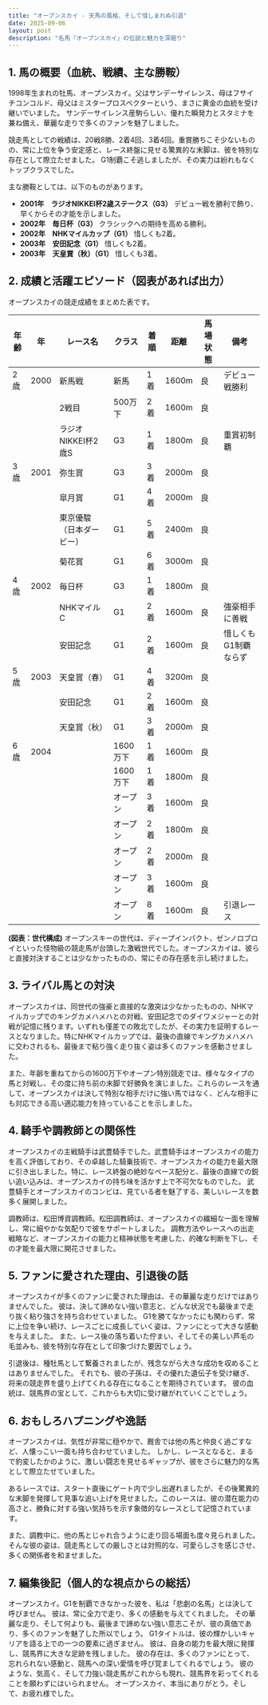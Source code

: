 ```yaml
---
title: "オープンスカイ - 天馬の風格、そして惜しまれぬ引退"
date: 2025-09-06
layout: post
description: "名馬『オープンスカイ』の伝説と魅力を深堀り"
---
```


## 1. 馬の概要（血統、戦績、主な勝鞍）

1998年生まれの牡馬、オープンスカイ。父はサンデーサイレンス、母はフサイチコンコルド、母父はミスタープロスペクターという、まさに黄金の血統を受け継いでいました。  サンデーサイレンス産駒らしい、優れた瞬発力とスタミナを兼ね備え、華麗な走りで多くのファンを魅了しました。

競走馬としての戦績は、20戦8勝、2着4回、3着4回。重賞勝ちこそ少ないものの、常に上位を争う安定感と、レース終盤に見せる驚異的な末脚は、彼を特別な存在として際立たせました。  G1制覇こそ逃しましたが、その実力は紛れもなくトップクラスでした。

主な勝鞍としては、以下のものがあります。

* **2001年　ラジオNIKKEI杯2歳ステークス（G3）**  デビュー戦を勝利で飾り、早くからその才能を示しました。
* **2002年　毎日杯（G3）**  クラシックへの期待を高める勝利。
* **2002年　NHKマイルカップ（G1）**  惜しくも2着。
* **2003年　安田記念（G1）**  惜しくも2着。
* **2003年　天皇賞（秋）（G1）**  惜しくも3着。


## 2. 成績と活躍エピソード（図表があれば出力）

オープンスカイの競走成績をまとめた表です。

| 年齢 | 年 | レース名 | クラス | 着順 | 距離 | 馬場状態 | 備考 |
|---|---|---|---|---|---|---|---|
| 2歳 | 2000 | 新馬戦 | 新馬 | 1着 | 1600m | 良 | デビュー戦勝利 |
|  |  | 2戦目 | 500万下 | 2着 | 1600m | 良 | |
|  |  | ラジオNIKKEI杯2歳S | G3 | 1着 | 1800m | 良 | 重賞初制覇 |
| 3歳 | 2001 | 弥生賞 | G3 | 3着 | 2000m | 良 | |
|  |  |皐月賞 | G1 | 4着 | 2000m | 良 | |
|  |  | 東京優駿（日本ダービー） | G1 | 5着 | 2400m | 良 | |
|  |  | 菊花賞 | G1 | 6着 | 3000m | 良 | |
| 4歳 | 2002 | 毎日杯 | G3 | 1着 | 1800m | 良 | |
|  |  | NHKマイルC | G1 | 2着 | 1600m | 良 | 強豪相手に善戦 |
|  |  | 安田記念 | G1 | 2着 | 1600m | 良 | 惜しくもG1制覇ならず |
| 5歳 | 2003 | 天皇賞（春） | G1 | 4着 | 3200m | 良 | |
|  |  | 安田記念 | G1 | 2着 | 1600m | 良 | |
|  |  | 天皇賞（秋） | G1 | 3着 | 2000m | 良 | |
| 6歳 | 2004 |  | 1600万下 | 1着 | 1600m | 良 | |
|  |  |  | 1600万下 | 1着 | 1800m | 良 | |
|  |  |  | オープン | 3着 | 1600m | 良 | |
|  |  |  | オープン | 2着 | 1800m | 良 | |
|  |  |  | オープン | 2着 | 2000m | 良 | |
|  |  |  | オープン | 3着 | 1600m | 良 | |
|  |  |  | オープン | 8着 | 1600m | 良 | 引退レース |


**(図表：世代構成)**  オープンスキーの世代は、ディープインパクト、ゼンノロブロイといった怪物級の競走馬が台頭した激戦世代でした。オープンスカイは、彼らと直接対決することは少なかったものの、常にその存在感を示し続けました。


## 3. ライバル馬との対決

オープンスカイは、同世代の強豪と直接的な激突は少なかったものの、NHKマイルカップでのキングカメハメハとの対戦、安田記念でのダイワメジャーとの対戦が記憶に残ります。いずれも僅差での敗北でしたが、その実力を証明するレースとなりました。特にNHKマイルカップでは、最後の直線でキングカメハメハに交わされるも、最後まで粘り強く走り抜く姿は多くのファンを感動させました。

また、年齢を重ねてからの1600万下やオープン特別競走では、様々なタイプの馬と対戦し、その度に持ち前の末脚で好勝負を演じました。これらのレースを通して、オープンスカイは決して特別な相手だけに強い馬ではなく、どんな相手にも対応できる高い適応能力を持っていることを示しました。


## 4. 騎手や調教師との関係性

オープンスカイの主戦騎手は武豊騎手でした。武豊騎手はオープンスカイの能力を高く評価しており、その卓越した騎乗技術で、オープンスカイの能力を最大限に引き出しました。特に、レース終盤の絶妙なペース配分と、最後の直線での鋭い追い込みは、オープンスカイの持ち味を活かす上で不可欠なものでした。  武豊騎手とオープンスカイのコンビは、見ている者を魅了する、美しいレースを数多く展開しました。

調教師は、松田博資調教師。松田調教師は、オープンスカイの繊細な一面を理解し、常に細やかな気配りで彼をサポートしました。  調教方法やレースへの出走戦略など、オープンスカイの能力と精神状態を考慮した、的確な判断を下し、その才能を最大限に開花させました。


## 5. ファンに愛された理由、引退後の話

オープンスカイが多くのファンに愛された理由は、その華麗な走りだけではありませんでした。  彼は、決して諦めない強い意志と、どんな状況でも最後まで走り抜く粘り強さを持ち合わせていました。  G1を勝てなかったにも関わらず、常に上位を争い続け、レースごとに成長していく姿は、ファンにとって大きな感動を与えました。  また、レース後の落ち着いた佇まい、そしてその美しい芦毛の毛並みも、彼を特別な存在として印象づけた要因でしょう。

引退後は、種牡馬として繋養されましたが、残念ながら大きな成功を収めることはありませんでした。  それでも、彼の子孫は、その優れた遺伝子を受け継ぎ、将来の競走界を盛り上げてくれる存在になることを期待されています。  彼の血統は、競馬界の宝として、これからも大切に受け継がれていくことでしょう。


## 6. おもしろハプニングや逸話

オープンスカイは、気性が非常に穏やかで、厩舎では他の馬と仲良く過ごすなど、人懐っこい一面も持ち合わせていました。  しかし、レースとなると、まるで豹変したかのように、激しい闘志を見せるギャップが、彼をさらに魅力的な馬として際立たせていました。

あるレースでは、スタート直後にゲート内で少し出遅れましたが、その後驚異的な末脚を発揮して見事な追い上げを見せました。このレースは、彼の潜在能力の高さと、勝負に対する強い気持ちを示す象徴的なレースとして記憶されています。

また、調教中に、他の馬とじゃれ合うように走り回る場面も度々見られました。  そんな彼の姿は、競走馬としての厳しさとは対照的な、可愛らしさを感じさせ、多くの関係者を和ませました。


## 7. 編集後記（個人的な視点からの総括）

オープンスカイ。G1を制覇できなかった彼を、私は「悲劇の名馬」とは決して呼びません。  彼は、常に全力で走り、多くの感動を与えてくれました。  その華麗な走り、そして何よりも、最後まで諦めない強い意志こそが、彼の真価であり、多くのファンを魅了した所以でしょう。  G1タイトルは、彼の輝かしいキャリアを語る上での一つの要素に過ぎません。  彼は、自身の能力を最大限に発揮し、競馬界に大きな足跡を残しました。  彼の存在は、多くのファンにとって、忘れられない感動と、競馬への深い愛情を呼び覚ましてくれるでしょう。  彼のような、気高く、そして力強い競走馬がこれからも現れ、競馬界を彩ってくれることを願わずにはいられません。  オープンスカイ、本当にありがとう。そして、お疲れ様でした。
